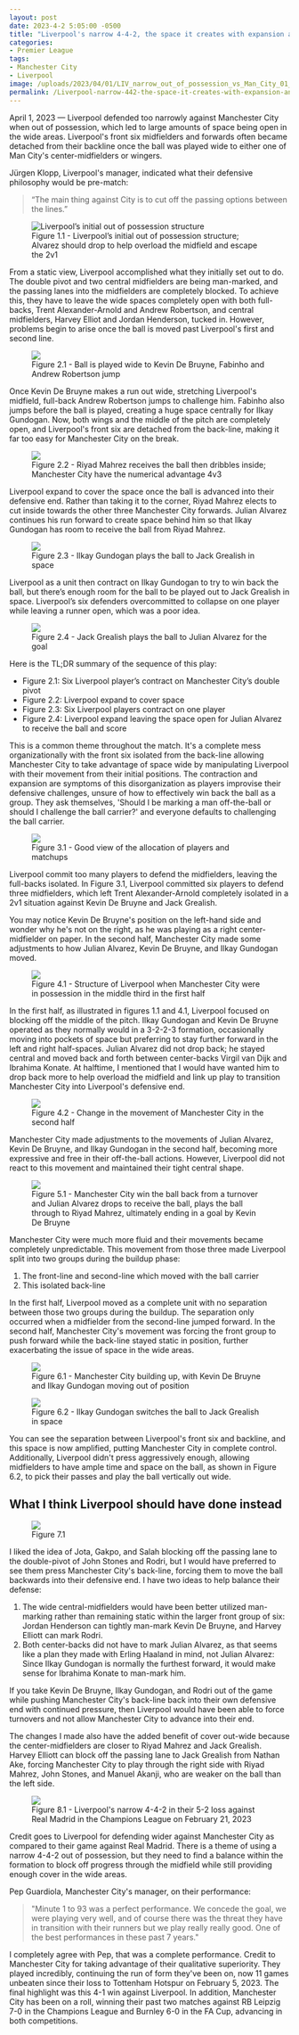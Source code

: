 ```yaml
---
layout: post
date: 2023-4-2 5:05:00 -0500
title: "Liverpool's narrow 4-4-2, the space it creates with expansion and contraction"
categories: 
- Premier League
tags: 
- Manchester City 
- Liverpool
image: /uploads/2023/04/01/LIV_narrow_out_of_possession_vs_Man_City_01_Apr_2023_09_03_42.jpeg
permalink: /Liverpool-narrow-442-the-space-it-creates-with-expansion-and-contraction/
---
```


April 1, 2023 — Liverpool defended too narrowly against Manchester City when out of possession, which led to large amounts of space being open in the wide areas. Liverpool's front six midfielders and forwards often became detached from their backline once the ball was played wide to either one of Man City's center-midfielders or wingers.

<!---more--->

Jürgen Klopp, Liverpool's manager, indicated what their defensive philosophy would be pre-match: 

> “The main thing against City is to cut off the passing options between the lines.”

<figure>
    <img src="https://tacticsjournal.com/uploads/2023/04/01/LIV_narrow_out_of_possession_vs_Man_City_01_Apr_2023_09_03_42.jpeg" alt="Liverpool’s initial out of possession structure">
    <figcaption>Figure 1.1 - Liverpool’s initial out of possession structure; Alvarez should drop to help overload the midfield and escape the 2v1</figcaption>
</figure> 

From a static view, Liverpool accomplished what they initially set out to do. The double pivot and two central midfielders are being man-marked, and the passing lanes into the midfielders are completely blocked. To achieve this, they have to leave the wide spaces completely open with both full-backs, Trent Alexander-Arnold and Andrew Robertson, and central midfielders, Harvey Elliot and Jordan Henderson, tucked in. However, problems begin to arise once the ball is moved past Liverpool's first and second line. 

<figure>
    <img src="https://tacticsjournal.com/uploads/2023/04/01/MCIvLIV_26:50_01_Apr_2023_22_05_15.jpeg">
    <figcaption>Figure 2.1 - Ball is played wide to Kevin De Bruyne, Fabinho and Andrew Robertson jump</figcaption>
</figure> 

Once Kevin De Bruyne makes a run out wide, stretching Liverpool's midfield, full-back Andrew Robertson jumps to challenge him. Fabinho also jumps before the ball is played, creating a huge space centrally for Ilkay Gundogan. Now, both wings and the middle of the pitch are completely open, and Liverpool's front six are detached from the back-line, making it far too easy for Manchester City on the break. 

<figure>
    <img src="https://tacticsjournal.com/uploads/2023/04/01/MCIvLIV_26:54_01_Apr_2023_22_06_35.jpeg">
    <figcaption>Figure 2.2 - Riyad Mahrez receives the ball then dribbles inside; Manchester City have the numerical advantage 4v3</figcaption>
</figure> 

Liverpool expand to cover the space once the ball is advanced into their defensive end. Rather than taking it to the corner, Riyad Mahrez elects to cut inside towards the other three Manchester City forwards. Julian Alvarez continues his run forward to create space behind him so that Ilkay Gundogan has room to receive the ball from Riyad Mahrez.

<figure>
    <img src="https://tacticsjournal.com/uploads/2023/04/01/MCIvLIV_26:57_01_Apr_2023_22_09_26.jpeg">
    <figcaption>Figure 2.3 - Ilkay Gundogan plays the ball to Jack Grealish in space</figcaption>
</figure> 

Liverpool as a unit then contract on Ilkay Gundogan to try to win back the ball, but there’s enough room for the ball to be played out to Jack Grealish in space. Liverpool’s six defenders overcommitted to collapse on one player while leaving a runner open, which was a poor idea.

<figure>
    <img src="https://tacticsjournal.com/uploads/2023/04/01/MCIvLIV_26:59_01_Apr_2023_22_09_49.jpeg">
    <figcaption>Figure 2.4 - Jack Grealish plays the ball to Julian Alvarez for the goal</figcaption>
</figure> 

Here is the TL;DR summary of the sequence of this play: 

- Figure 2.1: Six Liverpool player’s contract on Manchester City’s double pivot 
- Figure 2.2: Liverpool expand to cover space 
- Figure 2.3: Six Liverpool players contract on one player 
- Figure 2.4: Liverpool expand leaving the space open for Julian Alvarez to receive the ball and score 

This is a common theme throughout the match. It's a complete mess organizationally with the front six isolated from the back-line allowing Manchester City to take advantage of space wide by manipulating Liverpool with their movement from their initial positions. The contraction and expansion are symptoms of this disorganization as players improvise their defensive challenges, unsure of how to effectively win back the ball as a group. They ask themselves, 'Should I be marking a man off-the-ball or should I challenge the ball carrier?' and everyone defaults to challenging the ball carrier.

<figure>
    <img src="https://tacticsjournal.com/uploads/2023/04/02/MCIvLIV_74:20-02Apr2023_10:48:49.jpeg">
    <figcaption>Figure 3.1 - Good view of the allocation of players and matchups</figcaption>
</figure> 

Liverpool commit too many players to defend the midfielders, leaving the full-backs isolated. In Figure 3.1, Liverpool committed six players to defend three midfielders, which left Trent Alexander-Arnold completely isolated in a 2v1 situation against Kevin De Bruyne and Jack Grealish.

You may notice Kevin De Bruyne's position on the left-hand side and wonder why he's not on the right, as he was playing as a right center-midfielder on paper. In the second half, Manchester City made some adjustments to how Julian Alvarez, Kevin De Bruyne, and Ilkay Gundogan moved.

<figure>
    <img src="https://tacticsjournal.com/uploads/2023/04/02/MCIvLIV_1stHalf_1.1-02Apr2023_11:19:37.jpeg">
    <figcaption>Figure 4.1 - Structure of Liverpool when Manchester City were in possession in the middle third in the first half</figcaption>
</figure> 

In the first half, as illustrated in figures 1.1 and 4.1, Liverpool focused on blocking off the middle of the pitch. Ilkay Gundogan and Kevin De Bruyne operated as they normally would in a 3-2-2-3 formation, occasionally moving into pockets of space but preferring to stay further forward in the left and right half-spaces. Julian Alvarez did not drop back; he stayed central and moved back and forth between center-backs Virgil van Dijk and Ibrahima Konate. At halftime, I mentioned that I would have wanted him to drop back more to help overload the midfield and link up play to transition Manchester City into Liverpool's defensive end. 

<figure>
    <img src="https://tacticsjournal.com/uploads/2023/04/02/MCIvLIV_2ndHalf_1.1-02Apr2023_12:31:03.jpeg">
    <figcaption>Figure 4.2 - Change in the movement of Manchester City in the second half</figcaption>
</figure> 

Manchester City made adjustments to the movements of Julian Alvarez, Kevin De Bruyne, and Ilkay Gundogan in the second half, becoming more expressive and free in their off-the-ball actions. However, Liverpool did not react to this movement and maintained their tight central shape.

<figure>
    <img src="https://tacticsjournal.com/uploads/2023/04/01/Man_City_goal_on_the_counter,_Mahrez_behind_Robertson_01_Apr_2023_09_34_25.jpeg">
    <figcaption>Figure 5.1 - Manchester City win the ball back from a turnover and Julian Alvarez drops to receive the ball, plays the ball through to Riyad Mahrez, ultimately ending in a goal by Kevin De Bruyne</figcaption>
</figure> 

Manchester City were much more fluid and their movements became completely unpredictable. This movement from those three made Liverpool split into two groups during the buildup phase:

1. The front-line and second-line which moved with the ball carrier 
2. This isolated back-line 

In the first half, Liverpool moved as a complete unit with no separation between those two groups during the buildup. The separation only occurred when a midfielder from the second-line jumped forward. In the second half, Manchester City's movement was forcing the front group to push forward while the back-line stayed static in position, further exacerbating the issue of space in the wide areas. 

<figure>
    <img src="https://tacticsjournal.com/uploads/2023/04/01/MCIvLIV_73:15_01_Apr_2023_22_10_48.jpeg">
    <figcaption>Figure 6.1 - Manchester City building up, with Kevin De Bruyne and Ilkay Gundogan moving out of position</figcaption>
</figure> 

<figure>
    <img src="https://tacticsjournal.com/uploads/2023/04/01/MCIvLIV_73:21_01_Apr_2023_22_11_17.jpeg">
    <figcaption>Figure 6.2 - Ilkay Gundogan switches the ball to Jack Grealish in space</figcaption>
</figure> 

You can see the separation between Liverpool's front six and backline, and this space is now amplified, putting Manchester City in complete control. Additionally, Liverpool didn't press aggressively enough, allowing midfielders to have ample time and space on the ball, as shown in Figure 6.2, to pick their passes and play the ball vertically out wide. 

## What I think Liverpool should have done instead

<figure>
    <img src="https://tacticsjournal.com/uploads/2023/04/02/MCIvLIV_My_Idea-02Apr2023_14:52:30.jpeg">
    <figcaption>Figure 7.1</figcaption>
</figure> 

I liked the idea of Jota, Gakpo, and Salah blocking off the passing lane to the double-pivot of John Stones and Rodri, but I would have preferred to see them press Manchester City's back-line, forcing them to move the ball backwards into their defensive end. I have two ideas to help balance their defense:

1. The wide central-midfielders would have been better utilized man-marking rather than remaining static within the larger front group of six: Jordan Henderson can tightly man-mark Kevin De Bruyne, and Harvey Elliott can mark Rodri.
2. Both center-backs did not have to mark Julian Alvarez, as that seems like a plan they made with Erling Haaland in mind, not Julian Alvarez: Since Ilkay Gundogan is normally the furthest forward, it would make sense for Ibrahima Konate to man-mark him. 

If you take Kevin De Bruyne, Ilkay Gundogan, and Rodri out of the game while pushing Manchester City's back-line back into their own defensive end with continued pressure, then Liverpool would have been able to force turnovers and not allow Manchester City to advance into their end. 

The changes I made also have the added benefit of cover out-wide because the center-midfielders are closer to Riyad Mahrez and Jack Grealish. Harvey Elliott can block off the passing lane to Jack Grealish from Nathan Ake, forcing Manchester City to play through the right side with Riyad Mahrez, John Stones, and Manuel Akanji, who are weaker on the ball than the left side.

<figure>
    <img src="https://tacticsjournal.com/uploads/2023/04/01/LIVvRealMadrid_4-4-2_01_Apr_2023_22_01_51.jpeg">
    <figcaption>Figure 8.1 - Liverpool's narrow 4-4-2 in their 5-2 loss against Real Madrid in the Champions League on February 21, 2023</figcaption>
</figure> 

Credit goes to Liverpool for defending wider against Manchester City as compared to their game against Real Madrid. There is a theme of using a narrow 4-4-2 out of possession, but they need to find a balance within the formation to block off progress through the midfield while still providing enough cover in the wide areas. 

Pep Guardiola, Manchester City's manager, on their performance: 

> "Minute 1 to 93 was a perfect performance. We concede the goal, we were playing very well, and of course there was the threat they have in transition with their runners but we play really really good. One of the best performances in these past 7 years." 

I completely agree with Pep, that was a complete performance. Credit to Manchester City for taking advantage of their qualitative superiority. They played incredibly, continuing the run of form they've been on, now 11 games unbeaten since their loss to Tottenham Hotspur on February 5, 2023. The final highlight was this 4-1 win against Liverpool. In addition, Manchester City has been on a roll, winning their past two matches against RB Leipzig 7-0 in the Champions League and Burnley 6-0 in the FA Cup, advancing in both competitions.
